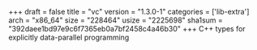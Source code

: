 +++
draft = false
title = "vc"
version = "1.3.0-1"
categories = ['lib-extra']
arch = "x86_64"
size = "228464"
usize = "2225698"
sha1sum = "392daee1bd97e9c6f7365eb0a7bf2458c4a46b30"
+++
C++ types for explicitly data-parallel programming